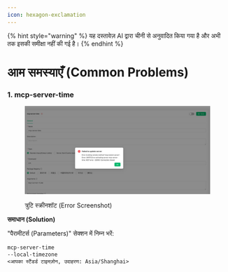 ```yaml
---
icon: hexagon-exclamation
---
```


{% hint style="warning" %}
यह दस्तावेज़ AI द्वारा चीनी से अनुवादित किया गया है और अभी तक इसकी समीक्षा नहीं की गई है।
{% endhint %}

# आम समस्याएँ (Common Problems)

### 1. mcp-server-time

<figure><img src="../../.gitbook/assets/telegram-cloud-photo-size-5-6068931438453048569-y.jpg" alt=""><figcaption><p>त्रुटि स्क्रीनशॉट (Error Screenshot)</p></figcaption></figure>

**समाधान (Solution)**&#x20;

"पैरामीटर्स (Parameters)" सेक्शन में निम्न भरें:

```
mcp-server-time
--local-timezone
<आपका स्टैंडर्ड टाइमज़ोन, उदाहरण: Asia/Shanghai>
```